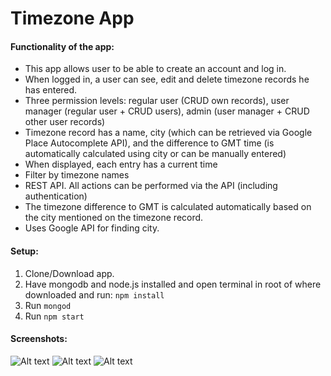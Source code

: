 # Timezone App

#### Functionality of the app:
- This app allows user to be able to create an account and log in. 
- When logged in, a user can see, edit and delete timezone records he has entered.
- Three permission levels: regular user (CRUD own records), user manager (regular user + CRUD users), admin (user manager + CRUD other user records)
- Timezone record has a name, city (which can be retrieved via Google Place Autocomplete API), and the difference to GMT time (is automatically calculated using city or can be manually entered)
- When displayed, each entry has a current time
- Filter by timezone names
- REST API. All actions can be performed via the API (including authentication)
- The timezone difference to GMT is calculated automatically based on the city mentioned on the timezone record. 
- Uses Google API for finding city.


#### Setup:
1) Clone/Download app.
2) Have mongodb and node.js installed and open terminal in root of where downloaded and run: ```npm install```
3) Run ```mongod```
4) Run ```npm start```

#### Screenshots:
![Alt text](https://i.imgur.com/czJlSgs.png "City via Google API")
![Alt text](https://i.imgur.com/UeN1Tfc.png "GMT Difference calculated based on city selected")
![Alt text](https://i.imgur.com/2hfGTrU.png "List of records")

